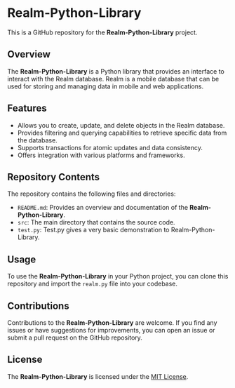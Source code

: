 # Realm-Python-Library

This is a GitHub repository for the **Realm-Python-Library** project.

## Overview

The **Realm-Python-Library** is a Python library that provides an interface to interact with the Realm database. Realm is a mobile database that can be used for storing and managing data in mobile and web applications.

## Features

- Allows you to create, update, and delete objects in the Realm database.
- Provides filtering and querying capabilities to retrieve specific data from the database.
- Supports transactions for atomic updates and data consistency.
- Offers integration with various platforms and frameworks.

## Repository Contents

The repository contains the following files and directories:

- `README.md`: Provides an overview and documentation of the **Realm-Python-Library**.
- `src`: The main directory that contains the source code.
- `test.py`: Test.py gives a very basic demonstration to Realm-Python-Library.


## Usage

To use the **Realm-Python-Library** in your Python project, you can clone this repository and import the `realm.py` file into your codebase. 


## Contributions

Contributions to the **Realm-Python-Library** are welcome. If you find any issues or have suggestions for improvements, you can open an issue or submit a pull request on the GitHub repository.

## License

The **Realm-Python-Library** is licensed under the [MIT License](https://github.com/GaryM02/Realm-Python-Library/blob/main/LICENSE).


